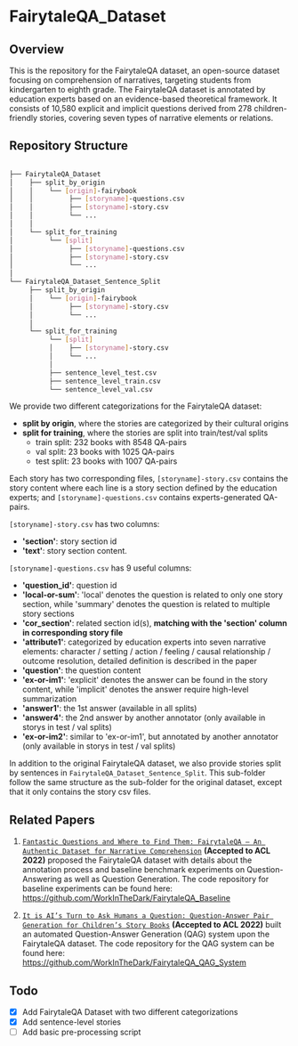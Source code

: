 # FairytaleQA_Dataset
## Overview
This is the repository for the FairytaleQA dataset, an open-source dataset focusing on comprehension of narratives, targeting students from kindergarten to eighth grade. The FairytaleQA dataset is annotated by education experts based on an evidence-based theoretical framework. It consists of 10,580 explicit and implicit questions derived from 278 children-friendly stories, covering seven types of narrative elements or relations. 

## Repository Structure
```bash

├── FairytaleQA_Dataset
│    ├── split_by_origin
│    │    └── [origin]-fairybook
│    │         ├── [storyname]-questions.csv 
│    │         ├── [storyname]-story.csv 
│    │         └── ...
│    │
│    └── split_for_training
│         └── [split]
│              ├── [storyname]-questions.csv 
│              ├── [storyname]-story.csv 
│              └── ...
│
└── FairytaleQA_Dataset_Sentence_Split
     ├── split_by_origin
     │    └── [origin]-fairybook
     │         ├── [storyname]-story.csv
     │         └── ...
     │
     └── split_for_training
          └── [split]
          │    ├── [storyname]-story.csv
          │    └── ...
          │
          ├── sentence_level_test.csv
          ├── sentence_level_train.csv
          └── sentence_level_val.csv
```
We provide two different categorizations for the FairytaleQA dataset: 
 - **split by origin**, where the stories are categorized by their cultural origins
 - **split for training**, where the stories are split into train/test/val splits 
     - train split: 232 books with 8548 QA-pairs
     - val split: 23 books with 1025 QA-pairs
     - test split: 23 books with 1007 QA-pairs

Each story has two corresponding files, ```[storyname]-story.csv``` contains the story content where each line is a story section defined by the education experts; and ```[storyname]-questions.csv``` contains experts-generated QA-pairs. 

```[storyname]-story.csv``` has two columns:
 - **'section'**: story section id 
 - **'text'**: story section content. 

```[storyname]-questions.csv``` has 9 useful columns:
 - **'question_id'**: question id 
 - **'local-or-sum'**: 'local' denotes the question is related to only one story section, while 'summary' denotes the question is related to multiple story sections
 - **'cor_section'**: related section id(s), **matching with the 'section' column in corresponding story file**
 - **'attribute1'**: categorized by education experts into seven narrative elements: character / setting / action / feeling / causal relationship / outcome resolution, detailed definition is described in the paper
 - **'question'**: the question content
 - **'ex-or-im1'**: 'explicit' denotes the answer can be found in the story content, while 'implicit' denotes the answer require high-level summarization
 - **'answer1'**: the 1st answer  (available in all splits)
 - **'answer4'**: the 2nd answer by another annotator (only available in storys in test / val splits)
 - **'ex-or-im2'**: similar to 'ex-or-im1', but annotated by another annotator (only available in storys in test / val splits)


In addition to the original FairytaleQA dataset, we also provide stories split by sentences in ```FairytaleQA_Dataset_Sentence_Split```. This sub-folder follow the same structure as the sub-folder for the original dataset, except that it only contains the story csv files.



## Related Papers
1. [```Fantastic Questions and Where to Find Them: FairytaleQA – An Authentic Dataset for Narrative Comprehension```](https://aclanthology.org/2022.acl-long.34/) **(Accepted to ACL 2022)** proposed the FairytaleQA dataset with details about the annotation process and baseline benchmark experiments on Question-Answering as well as Question Generation. The code repository for baseline experiments can be found here: https://github.com/WorkInTheDark/FairytaleQA_Baseline

2. [```It is AI’s Turn to Ask Humans a Question: Question-Answer Pair Generation for Children’s Story Books```](https://aclanthology.org/2022.acl-long.54/) **(Accepted to ACL 2022)** built an automated Question-Answer Generation (QAG) system upon the FairytaleQA dataset. The code repository for the QAG system can be found here: https://github.com/WorkInTheDark/FairytaleQA_QAG_System

## Todo
 - [x] Add FairytaleQA Dataset with two different categorizations
 - [x] Add sentence-level stories
 - [ ] Add basic pre-processing script
